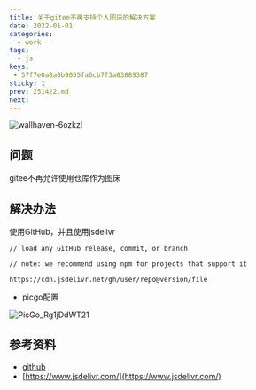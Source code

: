 ```yaml
---
title: 关于gitee不再支持个人图床的解决方案
date: 2022-01-01
categories:
  - work
tags:
  - js
keys:
 - 57f7e0a8a0b9055fa6cb7f3a03889387
sticky: 1
prev: 251422.md
next:
---
```


![wallhaven-6ozkzl](https://cdn.jsdelivr.net/gh/qbmzc/images/2022/wallhaven-6ozkzl.jpg)

<!-- more -->

## 问题

gitee不再允许使用仓库作为图床

## 解决办法

使用GitHub，并且使用jsdelivr

```shell
// load any GitHub release, commit, or branch

// note: we recommend using npm for projects that support it

https://cdn.jsdelivr.net/gh/user/repo@version/file
```

- picgo配置

![PicGo_Rg1jDdWT21](https://cdn.jsdelivr.net/gh/qbmzc/images/2022/PicGo_Rg1jDdWT21.png)

## 参考资料

- [github](https://github.com/zhanghuid/picgo-plugin-gitee/issues/11)
- [https://www.jsdelivr.com/](https://www.jsdelivr.com/)